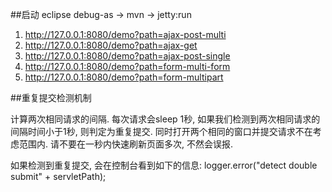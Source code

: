 ##启动 eclipse debug-as -> mvn -> jetty:run

1. http://127.0.0.1:8080/demo?path=ajax-post-multi
2. http://127.0.0.1:8080/demo?path=ajax-get
3. http://127.0.0.1:8080/demo?path=ajax-post-single
4. http://127.0.0.1:8080/demo?path=form-multi-form
5. http://127.0.0.1:8080/demo?path=form-multipart

##重复提交检测机制

计算两次相同请求的间隔.
每次请求会sleep 1秒, 如果我们检测到两次相同请求的间隔时间小于1秒, 则判定为重复提交.
同时打开两个相同的窗口并提交请求不在考虑范围内.
请不要在一秒内快速刷新页面多次, 不然会误报.

如果检测到重复提交, 会在控制台看到如下的信息:
logger.error("detect double submit" + servletPath);
 
